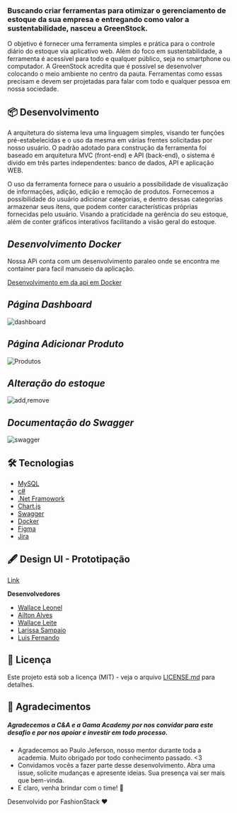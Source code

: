 
### Buscando criar ferramentas para otimizar o gerenciamento de estoque da sua empresa e entregando como valor a sustentabilidade, nasceu a GreenStock.


<p> 
 O objetivo é fornecer uma ferramenta simples e prática para o controle diário do estoque via aplicativo web. Além do foco em sustentabilidade, a ferramenta é acessível para todo e qualquer público, seja no smartphone ou computador. A GreenStock acredita que é possível se desenvolver colocando o meio ambiente no centro da pauta. Ferramentas como essas precisam e devem ser projetadas para falar com todo e qualquer pessoa em nossa sociedade.
</p>

## 📦 Desenvolvimento

<p>
 A arquitetura do sistema leva uma linguagem simples, visando ter funções pré-estabelecidas e o uso da mesma em várias frentes solicitadas por nosso usuário. O padrão adotado para construção da ferramenta foi baseado em arquitetura MVC (front-end) e API (back-end), o sistema é divido em três partes independentes: banco de dados, API e aplicação WEB.
</p>

<p>
 O uso da ferramenta fornece para o usuário a possibilidade de visualização de informações, adição, edição e remoção de produtos. Fornecemos a possibilidade do usuário adicionar categorias, e dentro dessas categorias armazenar seus itens, que podem conter características próprias fornecidas pelo usuário. Visando a praticidade na gerência do seu estoque, além de conter gráficos interativos facilitando a visão geral do estoque.
</p>

## _Desenvolvimento Docker_

Nossa APi conta com um desenvolvimento paraleo onde se encontra me container para facil manuseio da aplicação. 

[Desenvolvimento em da api em Docker](https://github.com/FashionStack/GreenAPI/tree/docker)

 ## _Página Dashboard_
 
 ![dashboard](https://user-images.githubusercontent.com/69112012/140243830-39fa6125-5a7f-496f-983c-928b0ccb7466.gif)


## _Página Adicionar Produto_

![Produtos](https://user-images.githubusercontent.com/69112012/140243806-9355f6e9-755d-45a4-8b32-86e07ccdfe08.gif)



## _Alteração do estoque_

![add,remove](https://user-images.githubusercontent.com/69112012/140243794-c458da1d-674d-4703-9fa0-83b0a2a84cb2.gif)



## _Documentação do Swagger_ 
![swagger](https://user-images.githubusercontent.com/69112012/140248420-45e3eddc-91e5-4dca-be98-8434b16f07aa.gif)

## 🛠️ Tecnologias 

- [MySQL](https://dev.mysql.com/doc/relnotes/mysql/8.0/en/news-8-0-21.html)
- [c#](https://docs.microsoft.com/pt-br/dotnet/csharp/)
- [.Net Framowork](https://docs.microsoft.com/pt-br/dotnet/)
- [Chart.js](https://www.chartjs.org/)
- [Swagger](https://swagger.io/)
- [Docker](https://docs.docker.com/)
- [Figma](https://help.figma.com/hc/en-us)
- [Jira](https://confluence.atlassian.com/jira/jira-documentation-1556.html)

## 🖋️ Design UI - Prototipação

[Link](https://www.figma.com/file/OpxHd2XGnacOnmk2zTHB1A/Untitled-(Copy)-(Copy)?node-id=0%3A1) 
 
 **Desenvolvedores** 

-    [Wallace Leonel](https://github.com/wallaceleonel)
-    [Ailton Alves](https://github.com/aailton)
-    [Wallace Leite ](https://github.com/wallacejerry)
-    [Larissa Sampaio](https://github.com/LarissaSampaio)
-    [Luis Fernando ](https://github.com/Luinando7)
  


## 📄 Licença

Este projeto está sob a licença (MIT) - veja o arquivo [LICENSE.md](https://github.com/usuario/projeto/licenca) para detalhes.

## 🎁 Agradecimentos 


##### Agradecemos a C&A e a Gama Academy por nos convidar para este desafio e por nos apoiar e investir em todo processo. 

* Agradecemos ao Paulo Jeferson, nosso mentor durante toda a academia. Muito obrigado por todo conhecimento passado. <3
* Convidamos vocês a fazer parte desse desenvolvimento. Abra uma issue, solicite mudanças e apresente ideias. Sua presença vai ser mais que bem-vinda. 
* E claro, venha brindar com o time! 🍺 




Desenvolvido por FashionStack ❤️ 


